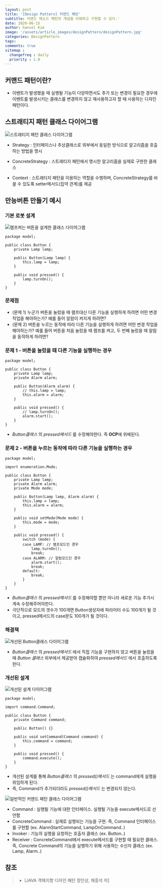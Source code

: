 ```yaml
---
layout: post
title: '[Design Pattern] 커맨드 패턴'
subtitle: 커맨드 메소드 패턴의 개념을 이해하고 구현할 수 있다.'
date: 2020-06-15
author: hansol Kim
image: '/assets/article_images/designPattern/designPattern.jpg'
categories: DesignPattern
tags: 
comments: true
sitemap :
  changefreq : daily
  priority : 1.0
---
```


## 커맨드 패턴이란?

* 이벤트가 발생했을 때 실행될 기능이 다양하면서도 추가 또는 변경이 필요한 경우에 이벤트를 발생시키는 클래스를 변경하지 않고 재사용하고자 할 때 사용하는 디자인 패턴이다.

## 스트래티지 패턴 클래스 다이어그램
![스트래티지 패턴 클래스 다이어그램](https://user-images.githubusercontent.com/31653025/83719238-9d5f3880-a671-11ea-8d15-ea0d2153bede.PNG)

* Strategy : 인터페이스나 추상클래스로 외부에서 동일한 방식으로 알고리즘을 호출하는 방법을 명시

* ConcreteStrategy : 스트래티지 패턴에서 명시한 알고리즘을 실제로 구현한 클래스

* Context : 스트래티지 패턴을 이용하는 역할을 수행하며, ConcreteStrategy를 바꿀 수 있도록 setter메서드(집약 관계)를 제공

## 만능버튼 만들기 예시

### 기본 로봇 설계
![램프켜는 버튼을 설계한 클래스 다이어그램](https://user-images.githubusercontent.com/31653025/84618058-e9c93480-af0b-11ea-9bdf-d4e522ae0a35.PNG)

```
package model;

public class Button {
	private Lamp lamp;
	
	public Button(Lamp lamp) {
		this.lamp = lamp;
	}
	
	public void pressed() {
		lamp.turnOn();
	}
}
```

### 문제점
* (문제 1) 누군가 버튼을 눌렀을 때 램프대신 다른 기능을 실행하게 하려면 어떤 변경 작업을 해야하는가? 예를 들어 알람이 켜지게 하려면?
* (문제 2) 버튼을 누르는 동작에 따라 다른 기능을 실행하게 하려면 어떤 변경 작업을 해야하는가? 예를 들어 버튼을 처음 눌렀을 때 램프를 켜고, 두 번째 눌렀을 때 알람을 동작하게 하려면?

### 문제 1 - 버튼을 눌렀을 때 다른 기능을 실행하는 경우
```
package model;

public class Button {
	private Lamp lamp;
	private Alarm alarm;
	
	public Button(Alarm alarm) {
		// this.lamp = lamp;
		this.alarm = alarm;
	}
	
	public void pressed() {
		// lamp.turnOn();
		alarm.start();		
	}
}
```
* *Button클래스* 의 *pressed메서드* 를 수정해야한다. 즉 **OCP**에 위배된다.

### 문제 2 - 버튼을 누르는 동작에 따라 다른 기능을 실행하는 경우
```
package model;

import enumeration.Mode;

public class Button {
	private Lamp lamp;
	private Alarm alarm;
	private Mode mode;
	
	public Button(Lamp lamp, Alarm alarm) {
		this.lamp = lamp;
		this.alarm = alarm;
	}
	
	public void setMode(Mode mode) {
		this.mode = mode;
	}
	
	public void pressed() {
		switch (mode) {
		case LAMP: // 램프모드인 경우
			lamp.turnOn();
			break;
		case ALARM: // 알람모드인 경우
			alarm.start();
			break;
		default:
			break;
		}		
	}
}
```
* *Button클래스* 의 *pressed메서드* 를 수정해야할 뿐만 아니라 새로운 기능 추가시 계속 수정해주어야한다.
* 극단적으로 모드의 갯수가 100개면 Button생성자에 파라미터 수도 100개가 될 것이고, pressed메서드의 case문도 100개가 될 것이다.

### 해결책
![개선된 Button클래스 다이어그램](https://user-images.githubusercontent.com/31653025/84620646-83481480-af13-11ea-9549-9b2d2da74ef5.PNG)
* *Button클래스* 의 *pressed메서드* 에서 직접 기능을 구현하지 않고 버튼을 눌렀을 때 *Button 클래스* 외부에서 제공받아 캡슐화하여 *pressed메서드* 에서 호출하도록 한다.

### 개선된 설계
![개선된 설계 다이어그램](https://user-images.githubusercontent.com/31653025/83720482-1d869d80-a674-11ea-8095-a19b5efc6ca9.PNG)

```
package model;

import command.Command;

public class Button {
	private Command command;
	
	public Button() {}
	
	public void setCommand(Command command) {
		this.command = command;
	}
	
	public void pressed() {
		command.execute();
	}
}
```
* 개선된 설계를 통해 *Button클래스* 의 *pressed()메서드* 는 command에게 실행을 위임하게 된다.
* 즉, Command가 추가되더라도 *pressed()메서드* 는 변경되지 않는다.

![일반적인 커맨드 패턴 클래스 다이어그램](https://user-images.githubusercontent.com/31653025/84621599-eaff5f00-af15-11ea-90ff-80dfd52028c2.PNG)

* Command : 실행될 기능에 대한 인터페이스. 실행될 기능을 execute메서드로 선언함
* ConcreteCommand : 실제로 실행되는 기능을 구현. 즉, Command 인터페이스를 구현함 (ex. AlarmStartCommand, LampOnCommand..)
* Invoker : 기능의 실행을 요청하는 호출자 클래스 (ex. Button..)
* Receiver : ConcreteCommand에서 execute메서드를 구현할 때 필요한 클래스. 즉, Concrete Command의 기능을 실행하기 위해 사용하는 수신자 클래스 (ex. Lamp, Alarm..)

## 참조
> - [JAVA 객체지향 디자인 패턴 정인상, 채흥석 저]